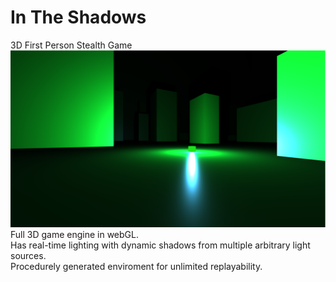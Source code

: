 # In The Shadows
 3D First Person Stealth Game  
![screenshot](screenshots/screenshot1.png)
Full 3D game engine in webGL.  
Has real-time lighting with dynamic shadows from multiple arbitrary light sources.  
Procedurely generated enviroment for unlimited replayability.
